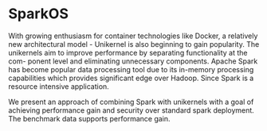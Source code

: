 # SparkOS

With growing enthusiasm for container technologies like Docker, a relatively new architectural model - Unikernel is also beginning to gain popularity. The unikernels aim to improve performance by separating functionality at the com-
ponent level and eliminating unnecessary components. Apache Spark has become popular data processing tool due to its in-memory processing capabilities which provides significant edge over Hadoop. Since Spark is a resource intensive application. 

We present an approach of combining Spark with unikernels with a goal of achieving performance gain and security over standard spark deployment. The benchmark data supports performance gain.

